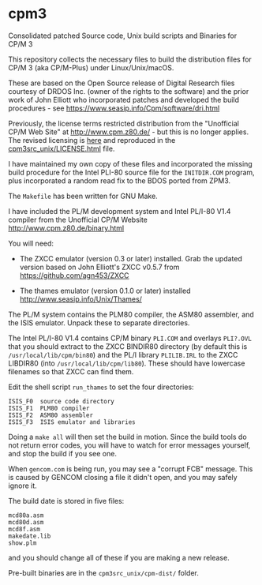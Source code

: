 # cpm3
Consolidated patched Source code, Unix build scripts and Binaries for CP/M 3

This repository collects the necessary files to build the distribution
files for CP/M 3 (aka CP/M-Plus) under Linux/Unix/macOS.

These are based on the Open Source release of Digital Research files
courtesy of DRDOS Inc. (owner of the rights to the software) and the
prior work of John Elliott who incorporated patches and developed the
build procedures - see https://www.seasip.info/Cpm/software/dri.html

Previously, the license terms restricted distribution from the
"Unofficial CP/M Web Site" at http://www.cpm.z80.de/ - but this is
no longer applies.  The revised licensing is
[here](http://www.cpm.z80.de/license.html)
and reproduced in the
[cpm3src_unix/LICENSE.html](https://raw.githubusercontent.com/agn453/cpm3/master/cpm3src_unix/LICENSE.html)
file.

I have maintained my own copy of these files and incorporated the
missing build procedure for the Intel PLI-80 source file for the
```INITDIR.COM``` program, plus incorporated a random read fix to
the BDOS ported from ZPM3.

The ```Makefile``` has been written for GNU Make.

I have included the PL/M development system and Intel PL/I-80 V1.4 compiler
from the Unofficial CP/M Website http://www.cpm.z80.de/binary.html

You will need:

* The ZXCC emulator (version 0.3 or later) installed.  Grab the
updated version based on John Elliott's ZXCC v0.5.7 from
https://github.com/agn453/ZXCC

* The thames emulator (version 0.1.0 or later) installed
http://www.seasip.info/Unix/Thames/

The PL/M system contains the PLM80 compiler, the ASM80 assembler, and the 
ISIS emulator. Unpack these to separate directories.

The Intel PL/I-80 V1.4 contains CP/M binary ```PLI.COM``` and overlays
```PLI?.OVL``` that you should extract to the ZXCC BINDIR80 directory
(by default this is ```/usr/local/lib/cpm/bin80```) and the PL/I library
```PLILIB.IRL``` to the ZXCC LIBDIR80 (into ```/usr/local/lib/cpm/lib80```).
These should have lowercase filenames so that ZXCC can find them.

Edit the shell script ```run_thames``` to set the four directories:

```
ISIS_F0  source code directory
ISIS_F1  PLM80 compiler
ISIS_F2  ASM80 assembler
ISIS_F3  ISIS emulator and libraries
```

Doing a ```make all``` will then set the build in motion. Since the
build tools do not return error codes, you will have to watch for error
messages yourself, and stop the build if you see one.

When ```gencom.com``` is being run, you may see a "corrupt FCB" message.
This is caused by GENCOM closing a file it didn't open, and you may
safely ignore it.

The build date is stored in five files:

```
mcd80a.asm
mcd80d.asm
mcd8f.asm
makedate.lib
show.plm
```

and you should change all of these if you are making a new release.

Pre-built binaries are in the ```cpm3src_unix/cpm-dist/``` folder.


